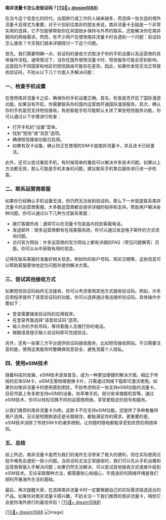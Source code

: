 **南非流量卡怎么收验证码？[[TG💪+ @esim1088](https://t.me/s/esim1088)]**

在当今这个信息化的时代，出国旅行或工作的人越来越多，而选择一张合适的境外流量卡显得尤为重要。对于计划前往南非的朋友来说，南非流量卡无疑是一个非常实用的选择。它不仅能够帮助你在异国他乡保持与外界的联系，还能解决你在南非期间的网络需求。然而，有不少用户在使用南非流量卡时会遇到一个问题：验证码怎么接收？今天我们就来详细探讨一下这个问题。

首先，我们需要明确一点，验证码的接收方式取决于你的手机设置以及运营商的具体操作流程。通常情况下，当你在国外使用流量卡时，短信服务可能会受到影响，这是因为不同国家和地区的短信路由可能存在差异。因此，如果你发现无法正常接收验证码，不妨从以下几个方面入手解决问题：

### **一、检查手机设置**
在使用南非流量卡之前，确保你的手机设置正确。首先，检查是否开启了国际漫游功能。如果没有开启，你需要联系你的国内运营商开通国际漫游服务。其次，确认你的手机是否支持短信接收。有些智能手机可能默认关闭了某些短信服务功能，你可以通过以下步骤进行检查：
- 打开手机的“设置”菜单。
- 找到“短信”或“消息”选项。
- 确保短信接收功能已启用。
- 如果有双卡设备，确认你正在使用的SIM卡是南非流量卡，并且该卡已经激活。

此外，还可以尝试重启手机，有时候简单的重启可以解决许多技术问题。如果以上方法都无效，那么可能是手机本身的问题，建议联系手机售后服务进行进一步检查。

### **二、联系运营商客服**
如果你已经确认手机设置无误，但仍然无法收到验证码，那么下一步就是联系南非流量卡的运营商客服。大多数运营商都会提供详细的指导和支持，帮助用户解决各种问题。你可以通过以下几种方式联系客服：
- 拨打客服热线：通常可以在流量卡包装盒内找到客服电话。
- 发送邮件：很多运营商都有在线客服系统，你可以通过发送电子邮件的方式咨询问题。
- 访问官方网站：许多运营商的官方网站上都有详细的FAQ（常见问题解答）页面，你可以从中获取有用的信息。

记得在联系客服时准备好相关信息，例如你的账户号码、购买日期等，这些信息可以帮助客服更快地定位问题并提供解决方案。

### **三、尝试其他接收方式**
如果短信验证码始终无法接收，你可以考虑使用其他方式接收验证码。例如，许多应用程序提供了语音验证码的功能，你可以选择通过电话接听验证码。具体操作步骤如下：
- 登录需要接收验证码的应用程序。
- 在登录界面选择“语音验证码”选项。
- 输入你的手机号码，等待客服人员拨打你的电话。
- 根据语音提示输入验证码即可完成验证。

另外，还有一些第三方平台提供验证码接收服务，比如短信接收网站。不过需要注意的是，使用这类服务时要确保信息安全，避免泄露个人隐私。

### **四、使用eSIM技术**
随着科技的发展，eSIM技术逐渐普及，成为一种更加便捷的解决方案。相比于传统的实体SIM卡，eSIM无需物理更换卡片，只需通过网络下载即可激活使用。如果你对南非流量卡的使用感到困扰，不妨考虑购买一张支持eSIM功能的流量卡。目前市面上有多款支持eSIM的设备，如苹果手机、部分安卓旗舰机型等。通过eSIM技术，你可以轻松切换不同的运营商网络，享受更稳定的信号和服务。

以我们推荐的南非流量卡为例，这款卡不仅支持eSIM功能，还提供了多种套餐供用户选择。无论是短期旅游还是长期居住，都能满足你的需求。更重要的是，eSIM技术消除了传统SIM卡的诸多限制，让你随时随地都能享受到优质的网络体验。

### **五、总结**
综上所述，南非流量卡虽然为我们的海外生活带来了极大的便利，但在实际使用过程中难免会遇到一些小问题。当验证码无法正常接收时，我们可以先从手机设置和运营商客服入手解决问题；如果仍然无法解决，可以尝试其他接收方式或者升级到eSIM技术。无论采取哪种方法，都需要耐心和细心，毕竟良好的网络环境是我们顺利开展海外生活的基础。

最后，再次提醒大家，在选择南非流量卡时一定要根据自己的实际需求挑选适合的产品。如果你对南非流量卡感兴趣，不妨关注一下我们推荐的南非流量卡，相信它会是你海外旅行的最佳伴侣！[[TG💪+ @esim1088](https://t.me/s/esim1088)]

[[TG💪+ @esim1088](https://t.me/s/esim1088) ![Image](https://i.postimg.cc/4NQfJmqS/Snipaste-2025-05-13-00-14-12.png)]